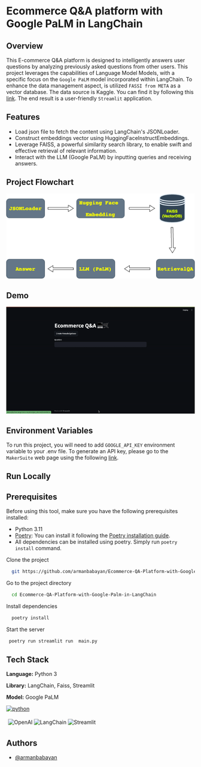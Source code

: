 
# Ecommerce Q&A platform with Google PaLM in LangChain

## Overview

This E-commerce Q&A platform is designed to intelligently answers user questions by analyzing previously asked questions from other users. This project leverages the capabilities of Language Model Models, with a specific focus on the `Google PaLM` model incorporated within LangChain. To enhance the data management aspect, is utilized `FASSI from META` as a vector database. The data source is Kaggle. You can find it by following this [link](https://www.kaggle.com/datasets/saadmakhdoom/ecommerce-faq-chatbot-dataset).
The end result is a user-friendly `Streamlit` application.

## Features

- Load json file to fetch the content using LangChain's JSONLoader.
- Construct embeddings vector using HuggingFaceInstructEmbeddings. 
- Leverage FAISS, a powerful similarity search library, to enable swift and effective retrieval of relevant information.
- Interact with the LLM (Google PaLM) by inputting queries and receiving answers.

## Project Flowchart

![Flowchart](demo/Project_Flowchart.png)

## Demo
![](demo/demo.gif)

## Environment Variables

To run this project, you will need to add `GOOGLE_API_KEY` environment variable to your .env file. To generate an API key, please go to the `MakerSuite` web page using the following [link](https://makersuite.google.com/).

## Run Locally

## Prerequisites

Before using this tool, make sure you have the following prerequisites installed:

- Python 3.11
- [Poetry](https://python-poetry.org/): You can install it following the [Poetry installation guide](https://python-poetry.org/docs/#installation).
- All dependencies can be installed using poetry. Simply run `poetry install` command.

Clone the project

```bash
  git https://github.com/armanbabayan/Ecommerce-QA-Platform-with-Google-Palm.git
```

Go to the project directory

```bash
  cd Ecommerce-QA-Platform-with-Google-Palm-in-LangChain
```

Install dependencies

```bash
  poetry install
```

Start the server

```bash
 poetry run streamlit run  main.py
```


## Tech Stack
**Language:**  Python 3

**Library:** LangChain, Faiss, Streamlit

**Model:** Google PaLM

[![python](https://camo.githubusercontent.com/3cdf9577401a2c7dceac655bbd37fb2f3ee273a457bf1f2169c602fb80ca56f8/68747470733a2f2f666f7274686562616467652e636f6d2f696d616765732f6261646765732f6d6164652d776974682d707974686f6e2e737667)](https://www.python.org/)  

<div style="flex: 50%; padding: 5px;">
    <img src="https://seeklogo.com/images/G/google-palm-logo-D04D962B7F-seeklogo.com.png" alt="OpenAI" style="width:10%;">
    <img src="https://avatars.githubusercontent.com/u/126733545?s=48&v=4" alt="LangChain" style="width:10%;">
    <img src="https://avatars.githubusercontent.com/u/45109972?s=200&v=4" alt="Streamlit" style="width:10%;">
  </div>


## Authors

- [@armanbabayan](https://github.com/armanbabayan)

